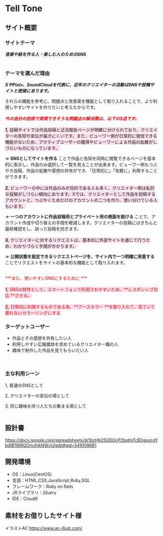 # Tell Tone

## サイト概要
### サイトテーマ
***音楽や絵を作る人・楽しむ人のためのSNS***
<br>
<br>
### テーマを選んだ理由
***XやPixiv、SoundCloudを代表に、近年のクリエイターの活動はSNSや投稿サイトと密接にあります。***

それらの機能を参考に、問題点と改善案を機能として取り入れることで、より利用しやすいサイトを作りたいと考えたからです。
<br>
<br>
<span style="color: red; ">***今の自分の技術で実現できそうな問題点の解決策は、以下の<span style="background-color:#ffdde9">3点</span>です。***</span>
<br>
<br>
<span style="background-color:#ffdde9">***1,*** 投稿サイトでは作品投稿と近況報告ページが明確に分けられており、クリエイターの告知や宣伝が届きにくいです。また、ビューワー側が日常的に発信できる機能がないため、アクティブユーザーの獲得やビューワーによる作品の拡散がしづらいものになっています。</span>

⇒ **SNSとしてサイトを作る** ことで作品と告知を同時に閲覧できるページを基本的に表示し、作品のみ選択して一覧を見ることが出来ます。ビューワー側もつぶやき投稿、作品の拡散や感想の共有ができ、「日常的に」「気軽に」利用することができます。
<br>
<br>
<span style="background-color:#ffdde9">***2,*** ビューワーの中には作品のみが目的である人も多く、クリエイター側は私的な投稿がしづらい傾向にあります。Xでは、クリエイターとして作品を投稿するアカウントと、つぶやくためだけのアカウントの二つを作り、使い分けている人もいます。</span>

⇒ **一つのアカウントに作品投稿用とプライベート用の側面を設ける** ことで、アカウント作成や切り替えの手間を軽減します。クリエイターの投稿にはきちんと最終確認をし、誤った投稿を防ぎます。
<br>
<br>
<span style="background-color:#ffdde9">***3,*** クリエイターに対するリクエストは、基本的に外部サイトを通じて行うため、わかりづらく手間がかかります。</span>

⇒ **公開状態を設定できるリクエストページを、サイト内で一つ明確に用意する** ことでリクエストをサイトの基本的な機能として取り入れます。
<br>
<br>
<!--<span style="background-color:#ffdde9">***4,*** SNSの性質上、音楽媒体の作品は画像媒体の作品に比べ、聞くのに時間がかかるため、試聴されづらいです。</span>-->

<!--⇒ **自動再生機能を使い、画像やつぶやきを閲覧しながら聞き続けられるようにします。** イメージごとにグループを作り、再生時に選択してもらうことで、その場面に適した音源を自動で再生します。-->
<!--<br>-->
<!--<br>-->

<span style="color: red; ">***また、使いやすいSNSにするために ***<span>
<br>
<br>
<span style="background-color:#ffdde9">***1,*** SNSの特性として、スマートフォンで利用されやすいため、**レスポンシブ対応 **させる。</span>
<br>
<br>
<span style="background-color:#ffdde9">***2,*** 日常的に利用するものである為、**アースカラー **を取り入れて、見ていて疲れないカラーリングにする</span>



### ターゲットユーザー
* 作品とその感想を共有したい人
* 利用しやすい広報媒体を求めているクリエイター職の人
* 趣味で制作した作品を見てもらいたい人

<br>

### 主な利用シーン
1, 普通のSNSとして

2, クリエイターの宣伝の場として

3, 同じ趣味を持つ人たちの集まる場として
<br>
<br>
## 設計書
https://docs.google.com/spreadsheets/d/1bzHb25QSOcP2bjdmTcB3gsocoYbdIB1WRQOmJHkNWyU/edit#gid=549108681

## 開発環境
- OS：Linux(CentOS)
- 言語：HTML,CSS,JavaScript,Ruby,SQL
- フレームワーク：Ruby on Rails
- JSライブラリ：jQuery
- IDE：Cloud9

## 素材をお借りしたサイト様
イラストAC
https://www.ac-illust.com/